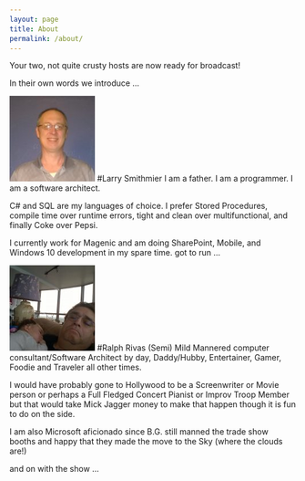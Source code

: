 ```yaml
---
layout: page
title: About
permalink: /about/
---
```


Your two, not quite crusty hosts are now ready for broadcast!

In their own words we introduce …

![](</_images/Headshot-150x150.jpg>)
#Larry Smithmier
I am a father. I am a programmer.  I am a software architect.

C# and SQL are my languages of choice.  I prefer Stored Procedures, compile time over runtime errors, tight and clean over multifunctional, and finally Coke over Pepsi.

I currently work for Magenic and am doing SharePoint, Mobile, and Windows 10 development in my spare time.
got to run …

![](</_images/WP_20161010_005-150x150.jpg>)
#Ralph Rivas
(Semi) Mild Mannered computer consultant/Software Architect by day, Daddy/Hubby, Entertainer, Gamer, Foodie and Traveler all other times.

I would have probably gone to Hollywood to be a Screenwriter or Movie person or perhaps a Full Fledged Concert Pianist or Improv Troop Member but that would take Mick Jagger money to make that happen though it is fun to do on the side.

I am also Microsoft aficionado since B.G. still manned the trade show booths and happy that they made the move to the Sky (where the clouds are!)

 and on with the show …
